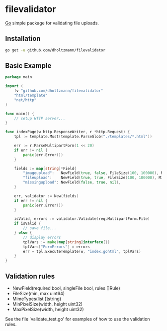 filevalidator
========

[Go](http://golang.org) simple package for validating file uploads.

## Installation

```bash
go get -u github.com/dholtzmann/filevalidator
```

## Basic Example

```go
package main

import (
	fv "github.com/dholtzmann/filevalidator"
	"html/template"
	"net/http"
)

func main() {
	// setup HTTP server...
}

func indexPage(w http.ResponseWriter, r *http.Request) {
	tpl := template.Must(template.ParseGlob("./templates/*.html"))

	err := r.ParseMultipartForm(1 << 20)
	if err != nil {
		panic(err.Error())
	}

	fields := map[string]*Field{
		"imageupload":   NewField(true, false, FileSize(100, 100000), MimeTypes([]string{"image/png", "image/jpeg"}), MinPixelSize(100, 100), MaxPixelSize(500, 500)),
		"fileupload":    NewField(true, true, FileSize(100, 100000), MimeTypes([]string{"application/x-gzip"})),
		"missingupload": NewField(false, true, nil),
	}

	err, validator := New(fields)
	if err != nil {
		panic(err.Error())
	}

	isValid, errors := validator.Validate(req.MultipartForm.File)
	if isValid {
		// save file...
	} else {
		// display errors
		tplVars := make(map[string]interface{})
		tplVars["FormErrors"] = errors
		err = tpl.ExecuteTemplate(w, "index.gohtml", tplVars)
	}
}
```

## Validation rules

- NewField(required bool, singleFile bool, rules []Rule)
- FileSize(min, max uint64)
- MimeTypes(list []string)
- MinPixelSize(width, height uint32)
- MaxPixelSize(width, height uint32)

See the file 'validate_test.go' for examples of how to use the validation rules.
